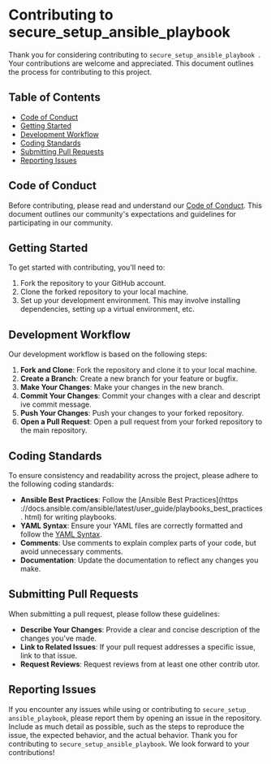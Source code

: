 # Contributing to secure_setup_ansible_playbook
Thank you for considering contributing to `secure_setup_ansible_playbook
`. Your contributions are welcome and appreciated. This document outlines
 the process for contributing to this project.
## Table of Contents
- [Code of Conduct](#code-of-conduct)
- [Getting Started](#getting-started)
- [Development Workflow](#development-workflow)
- [Coding Standards](#coding-standards)
- [Submitting Pull Requests](#submitting-pull-requests)
- [Reporting Issues](#reporting-issues)
## Code of Conduct
Before contributing, please read and understand our [Code of Conduct](
CODE_OF_CONDUCT.md). This document outlines our community's expectations
 and guidelines for participating in our community.
## Getting Started
To get started with contributing, you'll need to:
1. Fork the repository to your GitHub account.
2. Clone the forked repository to your local machine.
3. Set up your development environment. This may involve installing
 dependencies, setting up a virtual environment, etc.
## Development Workflow
Our development workflow is based on the following steps:
1. **Fork and Clone**: Fork the repository and clone it to your local
 machine.
2. **Create a Branch**: Create a new branch for your feature or bugfix.
3. **Make Your Changes**: Make your changes in the new branch.
4. **Commit Your Changes**: Commit your changes with a clear and descript
ive commit message.
5. **Push Your Changes**: Push your changes to your forked repository.
6. **Open a Pull Request**: Open a pull request from your forked
 repository to the main repository.
## Coding Standards
To ensure consistency and readability across the project, please adhere
 to the following coding standards:
- **Ansible Best Practices**: Follow the [Ansible Best Practices](https
://docs.ansible.com/ansible/latest/user_guide/playbooks_best_practices.
html) for writing playbooks.
- **YAML Syntax**: Ensure your YAML files are correctly formatted and
 follow the [YAML Syntax](https://yaml.org/spec/1.2/spec.html).
- **Comments**: Use comments to explain complex parts of your code, but
 avoid unnecessary comments.
- **Documentation**: Update the documentation to reflect any changes you
 make.
## Submitting Pull Requests
When submitting a pull request, please follow these guidelines:
- **Describe Your Changes**: Provide a clear and concise description of
 the changes you've made.
- **Link to Related Issues**: If your pull request addresses a specific
 issue, link to that issue.
- **Request Reviews**: Request reviews from at least one other contrib
utor.
## Reporting Issues
If you encounter any issues while using or contributing to `secure_setup_
ansible_playbook`, please report them by opening an issue in the
 repository. Include as much detail as possible, such as the steps to
 reproduce the issue, the expected behavior, and the actual behavior.
Thank you for contributing to `secure_setup_ansible_playbook`. We look
 forward to your contributions!
```
